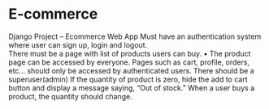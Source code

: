 # E-commerce
Django Project – Ecommerce Web App 
Must have an authentication system where user can sign up, login and logout.  
There must be a page with list of products users can buy. • The product page can be accessed by everyone. 
Pages such as cart, profile, orders, etc... should only be accessed by authenticated users.
There should be a superuser(admin) 
If the quantity of product is zero, hide the add to cart button and display a message saying, “Out of stock.”
When a user buys a product, the quantity should change.
